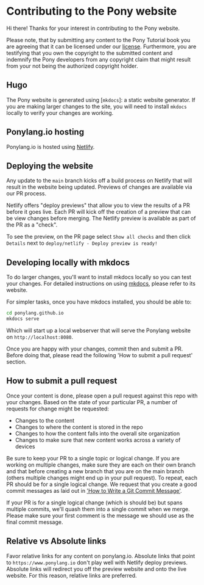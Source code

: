 # Contributing to the Pony website

Hi there! Thanks for your interest in contributing to the Pony website.

Please note, that by submitting any content to the Pony Tutorial book you are agreeing that it can be licensed under our [license](LICENSE.md). Furthermore, you are testifying that you own the copyright to the submitted content and indemnify the Pony developers from any copyright claim that might result from your not being the authorized copyright holder.

## Hugo

The Pony website is generated using [`mkdocs`]: a static website generator. If you are making larger changes to the site, you will need to install `mkdocs` locally to verify your changes are working.

## Ponylang.io hosting

Ponylang.io is hosted using [Netlify].

## Deploying the website

Any update to the `main` branch kicks off a build process on Netlify that will result in the website being updated. Previews of changes are available via our PR process.

Netlify offers "deploy previews" that allow you to view the results of a PR before it goes live. Each PR will kick off the creation of a preview that can be view changes before merging. The Netlify preview is available as part of the PR as a "check".

To see the preview, on the PR page select `Show all checks` and then click `Details` next to `deploy/netlify - Deploy preview is ready!`

## Developing locally with mkdocs

To do larger changes, you'll want to install mkdocs locally so you can test your changes. For detailed instructions on using [mkdocs], please refer to its website.

For simpler tasks, once you have mkdocs installed, you should be able to:

```bash
cd ponylang.github.io
mkdocs serve
```

Which will start up a local webserver that will serve the Ponylang website on `http://localhost:8080`.

Once you are happy with your changes, commit then and submit a PR. Before doing that, please read the following 'How to submit a pull request' section.

## How to submit a pull request

Once your content is done, please open a pull request against this repo with your changes. Based on the state of your particular PR, a number of requests for change might be requested:

* Changes to the content
* Changes to where the content is stored in the repo
* Changes to how the content falls into the overall site organization
* Changes to make sure that new content works across a variety of devices

Be sure to keep your PR to a single topic or logical change. If you are working on multiple changes, make sure they are each on their own branch and that before creating a new branch that you are on the main branch (others multiple changes might end up in your pull request). To repeat, each PR should be for a single logical change. We request that you create a good commit messages as laid out in ['How to Write a Git Commit Message'](http://chris.beams.io/posts/git-commit/).

If your PR is for a single logical change (which is should be) but spans multiple commits, we'll quash them into a single commit when we merge. Please make sure your first comment is the message we should use as the final commit message.

## Relative vs Absolute links

Favor relative links for any content on ponylang.io. Absolute links that point to `https://www.ponylang.io` don't play well with Netlify deploy previews. Absolute links will redirect you off the preview website and onto the live website. For this reason, relative links are preferred.

[mkdocs]: https://www.mkdocs.org/
[Netlify]: https://www.netlify.com/.

